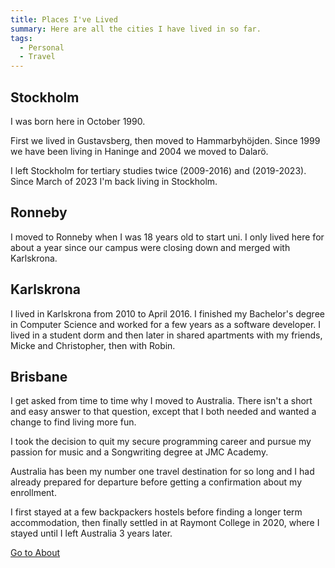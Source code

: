 ```yaml
---
title: Places I've Lived
summary: Here are all the cities I have lived in so far.
tags: 
  - Personal
  - Travel
---
```


## Stockholm

I was born here in October 1990.

First we lived in Gustavsberg, then moved to Hammarbyhöjden.
Since 1999 we have been living in Haninge and 2004 we moved to Dalarö.

I left Stockholm for tertiary studies twice (2009-2016) and (2019-2023).
Since March of 2023 I'm back living in Stockholm.

<!-- more -->

## Ronneby

I moved to Ronneby when I was 18 years old to start uni. I only lived here for about a year since our campus were closing down and merged with Karlskrona.

## Karlskrona

I lived in Karlskrona from 2010 to April 2016. I finished my Bachelor's degree in Computer Science and worked for a few years as a software developer.
I lived in a student dorm and then later in shared apartments with my friends, Micke and Christopher, then with Robin.

## Brisbane

I get asked from time to time why I moved to Australia. There isn't a short and easy answer to that question, except that I both needed and wanted a change to find living more fun.

I took the decision to quit my secure programming career and pursue my passion for music and a Songwriting degree at JMC Academy.

Australia has been my number one travel destination for so long and I had already prepared for departure before getting a confirmation about my enrollment.

I first stayed at a few backpackers hostels before finding a longer term accommodation, then finally settled in at Raymont College in 2020, where I stayed until I left Australia 3 years later.

[Go to About](/about/)
